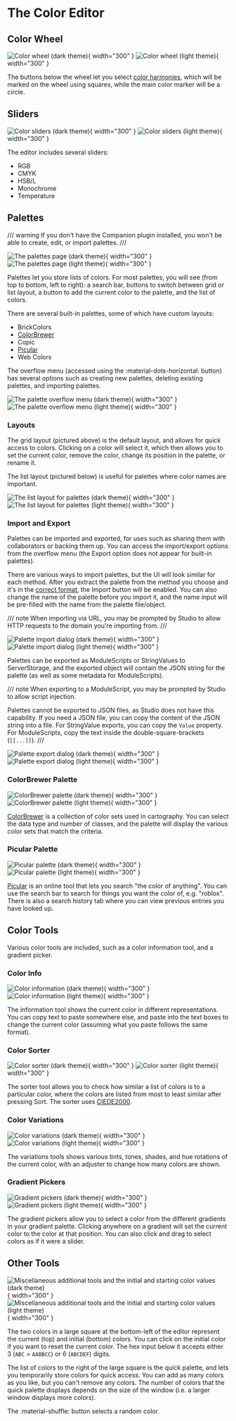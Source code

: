 # The Color Editor

## Color Wheel

![Color wheel (dark theme)](../images/color-wheel-dark.png#only-dark){ width="300" }
![Color wheel (light theme)](../images/color-wheel-light.png#only-light){ width="300" }

The buttons below the wheel let you select [color harmonies](https://en.wikipedia.org/wiki/Harmony_(color)), which will be marked on the wheel using squares, while the main color marker will be a circle.

## Sliders

![Color sliders (dark theme)](../images/color-sliders-dark.png#only-dark){ width="300" }
![Color sliders (light theme)](../images/color-sliders-light.png#only-light){ width="300" }

The editor includes several sliders:

- RGB
- CMYK
- HSB/L
- Monochrome
- Temperature

## Palettes

/// warning
If you don't have the Companion plugin installed, you won't be able to create, edit, or import palettes.
///

![The palettes page (dark theme)](../images/palettes-grid-dark.png#only-dark){ width="300" }
![The palettes page (light theme)](../images/palettes-grid-light.png#only-light){ width="300" }

Palettes let you store lists of colors. For most palettes, you will see (from top to bottom, left to right): a search bar, buttons to switch between grid or list layout, a button to add the current color to the palette, and the list of colors.

There are several built-in palettes, some of which have custom layouts:

- BrickColors
- [ColorBrewer](#colorbrewer-palette)
- Copic
- [Picular](#picular-palette)
- Web Colors

The overflow menu (accessed using the <span class="cp-button">:material-dots-horizontal:</span> button) has several options such as creating new palettes, deleting existing palettes, and importing palettes.

![The palette overflow menu (dark theme)](../images/palette-options-dark.png#only-dark){ width="300" }
![The palette overflow menu (light theme)](../images/palette-options-light.png#only-light){ width="300" }

### Layouts

The grid layout (pictured above) is the default layout, and allows for quick access to colors. Clicking on a color will select it, which then allows you to set the current color, remove the color, change its position in the palette, or rename it.

The list layout (pictured below) is useful for palettes where color names are important.

![The list layout for palettes (dark theme)](../images/palettes-list-dark.png#only-dark){ width="300" }
![The list layout for palettes (light theme)](../images/palettes-list-light.png#only-light){ width="300" }

### Import and Export

Palettes can be imported and exported, for uses such as sharing them with collaborators or backing them up. You can access the import/export options from the overflow menu (the Export option does not appear for built-in palettes).

There are various ways to import palettes, but the UI will look similar for each method. After you extract the palette from the method you choose and it's in the [correct format](../developer-guide/palette-format.md), the <span class="cp-button main">Import</span> button will be enabled. You can also change the name of the palette before you import it, and the name input will be pre-filled with the name from the palette file/object.

/// note
When importing via URL, you may be prompted by Studio to allow HTTP requests to the domain you're importing from.
///

![Palette import dialog (dark theme)](../images/import-palette-dark.png#only-dark){ width="300" }
![Palette import dialog (light theme)](../images/import-palette-light.png#only-light){ width="300" }

Palettes can be exported as ModuleScripts or StringValues to ServerStorage, and the exported object will contain the JSON string for the palette (as well as some metadata for ModuleScripts).

/// note
When exporting to a ModuleScript, you may be prompted by Studio to allow script injection.

Palettes cannot be exported to JSON files, as Studio does not have this capability. If you need a JSON file, you can copy the content of the JSON string into a file. For StringValue exports, you can copy the `Value` property. For ModuleScripts, copy the text inside the double-square-brackets (`[[...]]`).
///

![Palette export dialog (dark theme)](../images/export-palette-dark.png#only-dark){ width="300" }
![Palette export dialog (light theme)](../images/export-palette-light.png#only-light){ width="300" }

### ColorBrewer Palette

![ColorBrewer palette (dark theme)](../images/colorbrewer-palette-dark.png#only-dark){ width="300" }
![ColorBrewer palette (light theme)](../images/colorbrewer-palette-light.png#only-light){ width="300" }

[ColorBrewer](https://colorbrewer2.org) is a collection of color sets used in cartography. You can select the data type and number of classes, and the palette will display the various color sets that match the criteria.

### Picular Palette

![Picular palette (dark theme)](../images/picular-palette-dark.png#only-dark){ width="300" }
![Picular palette (light theme)](../images/picular-palette-light.png#only-light){ width="300" }

[Picular](https://picular.co) is an online tool that lets you search "the color of anything". You can use the search bar to search for things you want the color of, e.g. "roblox". There is also a search history tab where you can view previous entries you have looked up.

## Color Tools

Various color tools are included, such as a color information tool, and a gradient picker.

### Color Info

![Color information (dark theme)](../images/color-info-dark.png#only-dark){ width="300" }
![Color information (light theme)](../images/color-info-light.png#only-light){ width="300" }

The information tool shows the current color in different representations. You can copy text to paste somewhere else, and paste into the text boxes to change the current color (assuming what you paste follows the same format).

### Color Sorter

![Color sorter (dark theme)](../images/color-sorter-dark.png#only-dark){ width="300" }
![Color sorter (light theme)](../images/color-sorter-light.png#only-light){ width="300" }

The sorter tool allows you to check how similar a list of colors is to a particular color, where the colors are listed from most to least similar after pressing <span class="cp-button">Sort</span>. The sorter uses [CIEDE2000](https://en.wikipedia.org/wiki/Color_difference#CIEDE2000).

### Color Variations

![Color variations (dark theme)](../images/color-variations-dark.png#only-dark){ width="300" }
![Color variations (light theme)](../images/color-variations-light.png#only-light){ width="300" }

The variations tools shows various tints, tones, shades, and hue rotations of the current color, with an adjuster to change how many colors are shown.

### Gradient Pickers

![Gradient pickers (dark theme)](../images/gradient-pickers-dark.png#only-dark){ width="300" }
![Gradient pickers (light theme)](../images/gradient-pickers-light.png#only-light){ width="300" }

The gradient pickers allow you to select a color from the different gradients in your gradient palette. Clicking anywhere on a gradient will set the current color to the color at that position. You can also click and drag to select colors as if it were a slider.

## Other Tools

![Miscellaneous additional tools and the initial and starting color values (dark theme)](../images/other-tools-dark.png#only-dark){ width="300" }
![Miscellaneous additional tools and the initial and starting color values (light theme)](../images/other-tools-light.png#only-light){ width="300" }

The two colors in a large square at the bottom-left of the editor represent the current (top) and initial (bottom) colors. You can click on the initial color if you want to reset the current color. The hex input below it accepts either 3 (`ABC` = `AABBCC`) or 6 (`ABCDEF`) digits.

The list of colors to the right of the large square is the quick palette, and lets you temporarily store colors for quick access. You can add as many colors as you like, but you can't remove any colors. The number of colors that the quick palette displays depends on the size of the window (i.e. a larger window displays more colors).

The <span class="cp-button">:material-shuffle:</span> button selects a random color.